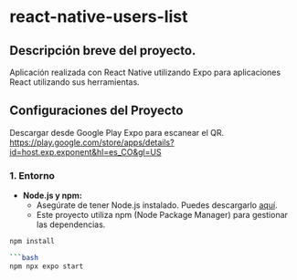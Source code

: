 # react-native-users-list

## Descripción breve del proyecto.
Aplicación realizada con React Native utilizando Expo para aplicaciones React utilizando sus herramientas.

## Configuraciones del Proyecto
Descargar desde Google Play Expo para escanear el QR.
https://play.google.com/store/apps/details?id=host.exp.exponent&hl=es_CO&gl=US

### 1. Entorno

- **Node.js y npm:**
  - Asegúrate de tener Node.js instalado. Puedes descargarlo [aquí](https://nodejs.org/).
  - Este proyecto utiliza npm (Node Package Manager) para gestionar las dependencias.

```bash
npm install

```bash
npm npx expo start

